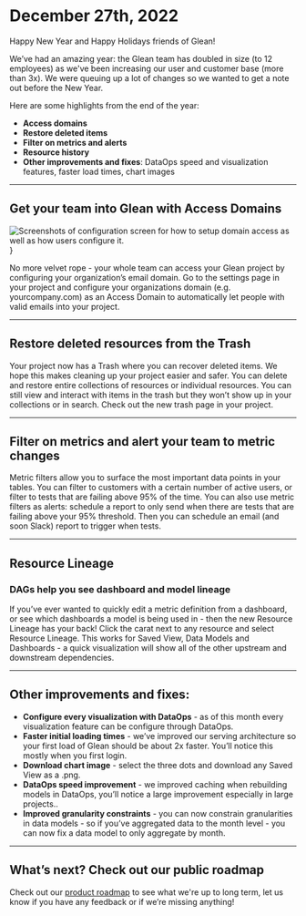 # December 27th, 2022

Happy New Year and Happy Holidays friends of Glean!

We’ve had an amazing year: the Glean team has doubled in size (to 12 employees) as we've been increasing our user and customer base (more than 3x).  We were queuing up a lot of changes so we wanted to get a note out before the New Year.

Here are some highlights from the end of the year:

- **Access domains**
- **Restore deleted items**
- **Filter on metrics and alerts**
- **Resource history**
- **Other improvements and fixes**: DataOps speed and visualization features, faster load times, chart images

---

## Get your team into Glean with Access Domains


<img src="/product_updates/221227_access.png" alt="Screenshots of configuration screen for how to setup domain access as well as how users configure it." />}

No more velvet rope - your whole team can access your Glean project by configuring your organization’s email domain.  Go to the settings page in your project and configure your organizations domain (e.g. yourcompany.com) as an Access Domain to automatically let people with valid emails into your project.

---

## Restore deleted resources from the Trash

Your project now has a Trash where you can recover deleted items.  We hope this makes cleaning up your project easier and safer.  You can delete and restore entire collections of resources or individual resources.  You can still view and interact with  items in the trash but they won’t show up in your collections or in search.  Check out the new trash page in your project.

---

## Filter on metrics and alert your team to metric changes

Metric filters allow you to surface the most important data points in your tables.  You can filter to customers with a certain number of active users, or filter to tests that are failing above 95% of the time.  You can also use metric filters as alerts: schedule a report to only send when there are tests that are failing above your 95% threshold.  Then you can schedule an email (and soon Slack) report to trigger when tests.

---

## Resource Lineage 

### DAGs help you see dashboard and model lineage

If you’ve ever wanted to quickly edit a metric definition from a dashboard, or see which dashboards a model is being used in - then the new Resource Lineage has your back!  Click the carat next to any resource and select Resource Lineage.  This works for Saved View, Data Models and Dashboards - a quick visualization will show all of the other upstream and downstream dependencies.

---

## Other improvements and fixes:

- **Configure every visualization with DataOps** - as of this month every visualization feature can be configure through DataOps.
- **Faster initial loading times** - we’ve improved our serving architecture so your first load of Glean should be about 2x faster.  You’ll notice this mostly when you first login.
- **Download chart image** - select the three dots and download any Saved View as a .png.
- **DataOps speed improvement** - we improved caching when rebuilding models in DataOps, you’ll notice a large improvement especially in large projects..
- **Improved granularity constraints** - you can now constrain granularities in data models - so if you’ve aggregated data to the month level - you can now fix a data model to only aggregate by month.

---

## What’s next?  Check out our public roadmap
Check out our [product roadmap](../product-roadmap/index.md) to see what we're up to long term, let us know if you have any feedback or if we’re missing anything!
